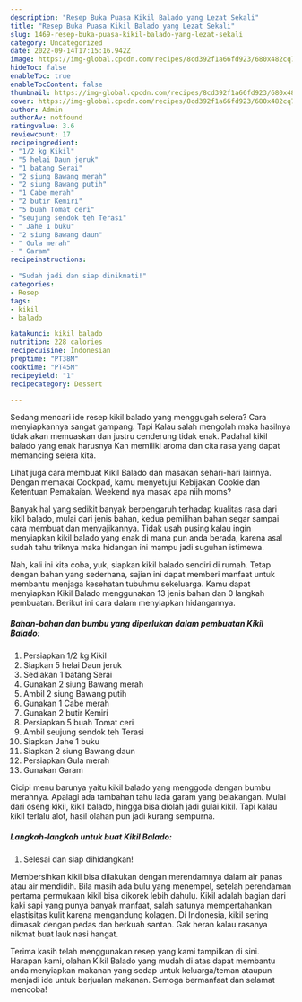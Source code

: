 ```yaml
---
description: "Resep Buka Puasa Kikil Balado yang Lezat Sekali"
title: "Resep Buka Puasa Kikil Balado yang Lezat Sekali"
slug: 1469-resep-buka-puasa-kikil-balado-yang-lezat-sekali
category: Uncategorized
date: 2022-09-14T17:15:16.942Z
image: https://img-global.cpcdn.com/recipes/8cd392f1a66fd923/680x482cq70/kikil-balado-foto-resep-utama.jpg
hideToc: false
enableToc: true
enableTocContent: false
thumbnail: https://img-global.cpcdn.com/recipes/8cd392f1a66fd923/680x482cq70/kikil-balado-foto-resep-utama.jpg
cover: https://img-global.cpcdn.com/recipes/8cd392f1a66fd923/680x482cq70/kikil-balado-foto-resep-utama.jpg
author: Admin
authorAv: notfound
ratingvalue: 3.6
reviewcount: 17
recipeingredient:
- "1/2 kg Kikil"
- "5 helai Daun jeruk"
- "1 batang Serai"
- "2 siung Bawang merah"
- "2 siung Bawang putih"
- "1 Cabe merah"
- "2 butir Kemiri"
- "5 buah Tomat ceri"
- "seujung sendok teh Terasi"
- " Jahe 1 buku"
- "2 siung Bawang daun"
- " Gula merah"
- " Garam"
recipeinstructions:

- "Sudah jadi dan siap dinikmati!"
categories:
- Resep
tags:
- kikil
- balado

katakunci: kikil balado 
nutrition: 228 calories
recipecuisine: Indonesian
preptime: "PT38M"
cooktime: "PT45M"
recipeyield: "1"
recipecategory: Dessert

---
```



Sedang mencari ide resep kikil balado yang menggugah selera? Cara menyiapkannya sangat gampang. Tapi Kalau salah mengolah maka hasilnya tidak akan memuaskan dan justru cenderung tidak enak. Padahal kikil balado yang enak harusnya Kan memiliki aroma dan cita rasa yang dapat memancing selera kita.


Lihat juga cara membuat Kikil Balado dan masakan sehari-hari lainnya. Dengan memakai Cookpad, kamu menyetujui Kebijakan Cookie dan Ketentuan Pemakaian. Weekend nya masak apa niih moms?

Banyak hal yang sedikit banyak berpengaruh terhadap kualitas rasa dari kikil balado, mulai dari jenis bahan, kedua pemilihan bahan segar sampai cara membuat dan menyajikannya. Tidak usah pusing kalau ingin menyiapkan kikil balado yang enak di mana pun anda berada, karena asal sudah tahu triknya maka hidangan ini mampu jadi suguhan istimewa.


Nah, kali ini kita coba, yuk, siapkan kikil balado sendiri di rumah. Tetap dengan bahan yang sederhana, sajian ini dapat memberi manfaat untuk membantu menjaga kesehatan tubuhmu sekeluarga. Kamu dapat menyiapkan Kikil Balado menggunakan 13 jenis bahan dan 0 langkah pembuatan. Berikut ini cara dalam menyiapkan hidangannya.

<!--inarticleads1-->

##### Bahan-bahan dan bumbu yang diperlukan dalam pembuatan Kikil Balado:

1. Persiapkan 1/2 kg Kikil
1. Siapkan 5 helai Daun jeruk
1. Sediakan 1 batang Serai
1. Gunakan 2 siung Bawang merah
1. Ambil 2 siung Bawang putih
1. Gunakan 1 Cabe merah
1. Gunakan 2 butir Kemiri
1. Persiapkan 5 buah Tomat ceri
1. Ambil seujung sendok teh Terasi
1. Siapkan  Jahe 1 buku
1. Siapkan 2 siung Bawang daun
1. Persiapkan  Gula merah
1. Gunakan  Garam


Cicipi menu barunya yaitu kikil balado yang menggoda dengan bumbu merahnya. Apalagi ada tambahan tahu lada garam yang belakangan. Mulai dari oseng kikil, kikil balado, hingga bisa diolah jadi gulai kikil. Tapi kalau kikil terlalu alot, hasil olahan pun jadi kurang sempurna. 

<!--inarticleads2-->

##### Langkah-langkah untuk buat Kikil Balado:


1. Selesai dan siap dihidangkan!

Membersihkan kikil bisa dilakukan dengan merendamnya dalam air panas atau air mendidih. Bila masih ada bulu yang menempel, setelah perendaman pertama permukaan kikil bisa dikorek lebih dahulu. Kikil adalah bagian dari kaki sapi yang punya banyak manfaat, salah satunya mempertahankan elastisitas kulit karena mengandung kolagen. Di Indonesia, kikil sering dimasak dengan pedas dan berkuah santan. Gak heran kalau rasanya nikmat buat lauk nasi hangat. 

Terima kasih telah menggunakan resep yang kami tampilkan di sini. Harapan kami, olahan Kikil Balado yang mudah di atas dapat membantu anda menyiapkan makanan yang sedap untuk keluarga/teman ataupun menjadi ide untuk berjualan makanan. Semoga bermanfaat dan selamat mencoba!
